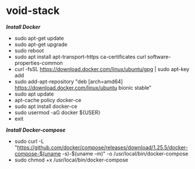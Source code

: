 # void-stack


***Install Docker***
- sudo apt-get update
- sudo apt-get upgrade
- sudo reboot
- sudo apt install apt-transport-https ca-certificates curl software-properties-common
- curl -fsSL https://download.docker.com/linux/ubuntu/gpg | sudo apt-key add
- sudo add-apt-repository &quot;deb [arch=amd64] https://download.docker.com/linux/ubuntu bionic stable&quot;
- sudo apt update
- apt-cache policy docker-ce
- sudo apt install docker-ce
- sudo usermod -aG docker ${USER}
- exit

***Install Docker-compose***
- sudo curl -L "https://github.com/docker/compose/releases/download/1.25.5/docker-compose-$(uname -s)-$(uname -m)" -o /usr/local/bin/docker-compose
- sudo chmod +x /usr/local/bin/docker-compose
